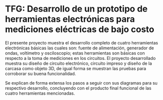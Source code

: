 # TFG: Desarrollo de un prototipo de herramientas electrónicas para mediciones eléctricas de bajo costo

El presente proyecto muestra el desarrollo completo de cuatro herramientas electrónicas básicas las cuales son: fuente de alimentación, generador de ondas, voltímetro y osciloscopio; estas herramientas son básicas con respecto a la toma de mediciones en los circuitos. El proyecto desarrollado muestra su diseño de circuito electrónico, circuito impreso y diseño de la carcasa como objeto 3D, de igual forma se muestran las pruebas para corroborar su buena funcionalidad.

Se explican de forma extensa los pasos a seguir con sus diagramas para su respectivo desarrollo, concluyendo con el producto final funcional de las cuatro herramientas mencionadas.
